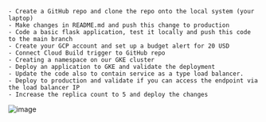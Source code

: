 
    - Create a GitHub repo and clone the repo onto the local system (your laptop)
    - Make changes in README.md and push this change to production
    - Code a basic flask application, test it locally and push this code to the main branch
    - Create your GCP account and set up a budget alert for 20 USD	
    - Connect Cloud Build trigger to GitHub repo
    - Creating a namespace on our GKE cluster
    - Deploy an application to GKE and validate the deployment
    - Update the code also to contain service as a type load balancer.
    - Deploy to production and validate if you can access the endpoint via the load balancer IP
    - Increase the replica count to 5 and deploy the changes

![image](https://github.com/janaom/GCP-DevOps-Project/assets/83917694/545784bf-4126-484b-9390-7a685798c393)

